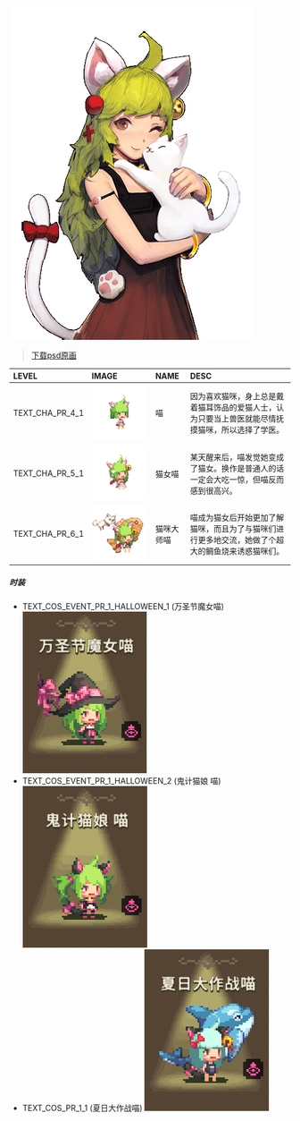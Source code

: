 ![](./atlas0-039450.png)

> [下载psd原画](./atlas0-039450.psd)

| LEVEL           | IMAGE        | NAME       | DESC                                                                                             |
|:----------------|:-------------|:-----------|:-------------------------------------------------------------------------------------------------|
| TEXT_CHA_PR_4_1 | ![](4.png)   | 喵         | 因为喜欢猫咪，身上总是戴着猫耳饰品的爱猫人士，认为只要当上兽医就能尽情抚摸猫咪，所以选择了学医。 |
| TEXT_CHA_PR_5_1 | ![](5.png)   | 猫女喵     | 某天醒来后，喵发觉她变成了猫女。换作是普通人的话一定会大吃一惊，但喵反而感到很高兴。 |           |
| TEXT_CHA_PR_6_1 | ![](./6.png) | 猫咪大师喵 | 喵成为猫女后开始更加了解猫咪，而且为了与猫咪们进行更多地交流，她做了个超大的鲷鱼烧来诱惑猫咪们。 |

##### 时装

+ TEXT_COS_EVENT_PR_1_HALLOWEEN_1 (万圣节魔女喵) ![](COS_EVENT_PR_1_HALLOWEEN_1.png)
+ TEXT_COS_EVENT_PR_1_HALLOWEEN_2 (鬼计猫娘 喵) ![](COS_EVENT_PR_1_HALLOWEEN_2.png)
+ TEXT_COS_PR_1_1 (夏日大作战喵) ![](COS_PR_1_1.png)